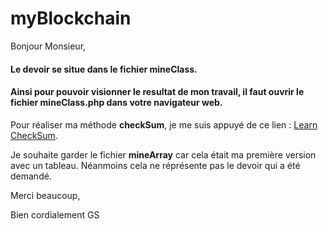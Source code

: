 # myBlockchain

Bonjour Monsieur,
#### Le devoir se situe dans le fichier __mineClass__.
#### Ainsi pour pouvoir visionner le resultat de mon travail, il faut ouvrir le fichier __mineClass.php__ dans votre navigateur web.

Pour réaliser ma méthode __checkSum__, je me suis appuyé de ce lien : [Learn CheckSum](https://www.youtube.com/watch?v=RFOGDY2e0mQ).

Je souhaite garder le fichier __mineArray__ car cela était ma première version avec un tableau.
Néanmoins cela ne réprésente pas le devoir qui a été demandé.

Merci beaucoup,

Bien cordialement
GS
